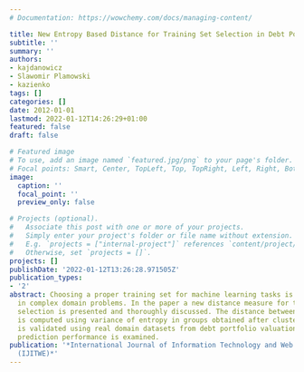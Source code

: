```yaml
---
# Documentation: https://wowchemy.com/docs/managing-content/

title: New Entropy Based Distance for Training Set Selection in Debt Portfolio Valuation
subtitle: ''
summary: ''
authors:
- kajdanowicz
- Slawomir Plamowski
- kazienko
tags: []
categories: []
date: 2012-01-01
lastmod: 2022-01-12T14:26:29+01:00
featured: false
draft: false

# Featured image
# To use, add an image named `featured.jpg/png` to your page's folder.
# Focal points: Smart, Center, TopLeft, Top, TopRight, Left, Right, BottomLeft, Bottom, BottomRight.
image:
  caption: ''
  focal_point: ''
  preview_only: false

# Projects (optional).
#   Associate this post with one or more of your projects.
#   Simply enter your project's folder or file name without extension.
#   E.g. `projects = ["internal-project"]` references `content/project/deep-learning/index.md`.
#   Otherwise, set `projects = []`.
projects: []
publishDate: '2022-01-12T13:26:28.971505Z'
publication_types:
- '2'
abstract: Choosing a proper training set for machine learning tasks is of great importance
  in complex domain problems. In the paper a new distance measure for training set
  selection is presented and thoroughly discussed. The distance between two datasets
  is computed using variance of entropy in groups obtained after clustering. The approach
  is validated using real domain datasets from debt portfolio valuation process. Eventually,
  prediction performance is examined.
publication: '*International Journal of Information Technology and Web Engineering
  (IJITWE)*'
---
```

